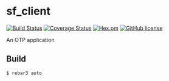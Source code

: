 sf_client
=====

[![Build Status](https://travis-ci.org/synlay/sf_client.svg?branch=develop)](https://travis-ci.org/synlay/sf_client) [![Coverage Status](https://coveralls.io/repos/github/synlay/sf_client/badge.svg?branch=develop)](https://coveralls.io/github/synlay/sf_client?branch=develop) [![Hex.pm](https://img.shields.io/hexpm/v/sf_client.svg)](https://hex.pm/packages/sf_client) [![GitHub license](https://img.shields.io/github/license/synlay/sf_client.svg)](https://github.com/synlay/sf_client)

An OTP application

Build
-----

    $ rebar3 auto
